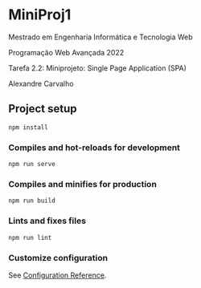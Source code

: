 # MiniProj1

Mestrado em Engenharia Informática e Tecnologia Web

Programação Web Avançada 2022

Tarefa 2.2: Miniprojeto: Single Page Application (SPA)

Alexandre Carvalho

## Project setup
```
npm install
```

### Compiles and hot-reloads for development
```
npm run serve
```

### Compiles and minifies for production
```
npm run build
```

### Lints and fixes files
```
npm run lint
```

### Customize configuration
See [Configuration Reference](https://cli.vuejs.org/config/).
